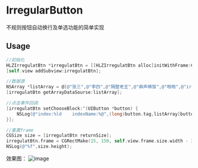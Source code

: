 # IrregularButton

不规则按钮自动换行及单选功能的简单实现

## Usage

```objective-c
//初始化
HLZIrregulatBtn *irregulatBtn = [[HLZIrregulatBtn alloc]initWithFrame:CGRectMake(15, 150, self.view.frame.size.width - 30, self.view.frame.size.height)];
[self.view addSubview:irregulatBtn];

//数据源
NSArray *listArray = @[@"张三",@"李四",@"隔壁老王",@"麻声稀饭",@"啪啪",@"irregularButton",@"newline",@"over"];
[irregulatBtn getArrayDataSourse:listArray];

//点击事件回调
[irregulatBtn setChooseBlock:^(UIButton *button) {
    NSLog(@"index:%ld    indexName:%@",(long)button.tag,listArray[button.tag]);
}];

//重置frame
CGSize size = [irregulatBtn returnSize];
irregulatBtn.frame = CGRectMake(15, 150, self.view.frame.size.width - 30, size.height);
NSLog(@"%f",size.height);
```

效果图：
![image](https://github.com/haolizi/IrregularButton/blob/master/example.png)

